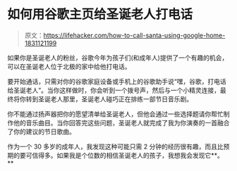 # 如何用谷歌主页给圣诞老人打电话

> 原文：<https://lifehacker.com/how-to-call-santa-using-google-home-1831121199>

如果你是圣诞老人的粉丝，谷歌今年为孩子们(和成年人)提供了一个有趣的机会，可以在圣诞老人位于北极的家中给他打电话。



要开始通话，只需对你的谷歌家庭设备或手机上的谷歌助手说“嘿，谷歌，打电话给圣诞老人”。当你这样做时，你会听到一个拨号声，然后与一个小精灵连接，最终将你转到圣诞老人那里，圣诞老人碰巧正在排练一部节日音乐剧。

你不能通过扬声器把你的愿望清单给圣诞老人，但他会通过一些选择题请你帮忙制作他的音乐曲目。当你回答完这些问题，圣诞老人就完成了我为你演奏的一首融合了你的建议的节日歌曲。

作为一个 30 多岁的成年人，我发现这种可能只需 2 分钟的经历很有趣，而且比预期的要可信得多。如果我是个位数的相信圣诞老人的孩子，我想我会发现它**。**